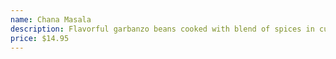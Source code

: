 ```yaml
---
name: Chana Masala
description: Flavorful garbanzo beans cooked with blend of spices in curry sauce.
price: $14.95
---
```

